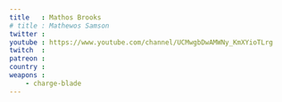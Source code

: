 ```yaml
---
title   : Mathos Brooks
# title : Mathewos Samson
twitter :
youtube : https://www.youtube.com/channel/UCMwgbDwAMWNy_KmXYioTLrg
twitch  :
patreon :
country :
weapons :
    - charge-blade
---
```

